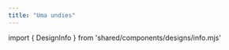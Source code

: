 ```yaml
---
title: "Uma undies"
---
```


import { DesignInfo } from 'shared/components/designs/info.mjs'

<DesignInfo design='uma' docs />

